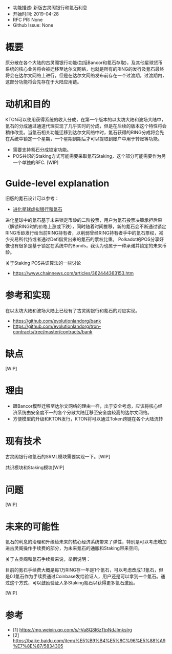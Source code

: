 - 功能描述: 新版古灵阁银行和氪石利息
- 开始时间: 2019-04-28
- RFC PR: None
- Github Issue: None

# 概要
[summary]: #summary

原分散在各个大陆的古灵阁银行功能(包括Bancor和氪石存取)，及其他星球货币系统的核心业务将会被迁移至达尔文网络，也就是所有的RING的发行及氪石最终将会在达尔文网络上进行，但是在达尔文网络发布前存在一个过渡期，过渡期内，这部分功能将会先存在于大陆应用链。


# 动机和目的
[motivation]: #motivation

KTON可以使用获得系统的收入分成，在第一个版本的以太坊大陆和波场大陆中，氪石的分成通过通道代理实现了几乎实时的分成，但是在后续的版本这个特性将会稍作改变。当氪石相关功能迁移到达尔文网络中时，氪石获得的RING分成将会先在系统中锁定一个星期，一个星期到期后才可以提取到账户中用于转账等功能。

- 需要支持氪石分成锁定功能。
- POS共识的Staking方式可能需要采取氪石Staking，这个部分可能需要作为另一个单独的RFC. [WIP]


# Guide-level explanation
[guide-level-explanation]: #guide-level-explanation

旧版的氪石设计可以参考：

- [进化星球虚拟银行和氪石](https://forum.evolution.land/topics/55)

进化星球中的氪石基于未来锁定币龄的二阶投票，用户为氪石投票决策承担后果（解锁RING时的价格上涨或下跌），同时随着时间推移，新的氪石会不断通过锁定RING币龄发行给当前RING持有者，以削弱曾经RING持有者手中的氪石票权，减少交易所代持或者通过Defi借贷出来的氪石的票权比重。
Polkadot的POS分享好像也有很多是基于锁定在系统中的Bonds，我认为也属于一种承诺并锁定的未来币龄。


关于Staking POS共识算法的一些讨论

- https://www.chainnews.com/articles/362444363153.htm



# 参考和实现
[reference-level-explanation]: #reference-level-explanation

在以太坊大陆和波场大陆上已经有了古灵阁银行和氪石的对应实现。

- https://github.com/evolutionlandorg/bank
- https://github.com/evolutionlandorg/tron-contracts/tree/master/contracts/bank

# 缺点
[drawbacks]: #drawbacks

[WIP]

# 理由
[rationale-and-alternatives]: #rationale-and-alternatives

- 跟Bancor模型迁移至达尔文网络的理由一样，出于安全考虑，应该将核心经济系统由安全度不一的各个分散大陆迁移至安全度较高的达尔文网络。
- 方便模型的升级和KTON发行，KTON将可以通过Token跨链在各个大陆流转

# 现有技术
[prior-art]: #prior-art


古灵阁银行和氪石的SRML模块需要实现一下。[WIP]

共识模块和Staking模块[WIP]

# 问题
[unresolved-questions]: #unresolved-questions

[WIP]


# 未来的可能性
[future-possibilities]: #future-possibilities

氪石的利息的治理和升级给未来的核心经济系统带来了弹性，特别是可以考虑增加进古灵阁操作手续费的部分，为未来氪石的通胀和Staking带来空间。

关于古灵阁和氪石手续费来说，举例说明：

目前的氪石手续费大概是每1万RING存一年是1个氪石，可以考虑改成1.1氪石，但是0.1氪石作为手续费通过Coinbase发给验证人，用户还是可以拿到一个氪石。通过这个方式，可以鼓励验证人多Staking氪石以获得更多氪石激励。

[WIP]


# 参考

- [1] https://mp.weixin.qq.com/s/-Va8Q8I6zTtpNdJImkslrg
- [2] https://baike.baidu.com/item/%E5%B9%B4%E5%8C%96%E5%88%A9%E7%8E%87/5834305
